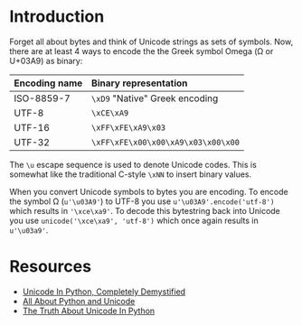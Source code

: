# Introduction #

Forget all about bytes and think of Unicode strings as sets of symbols. Now, there are at least 4 ways to encode the the Greek symbol Omega (Ω or U+03A9) as binary:

| **Encoding name** | **Binary representation** |
|:------------------|:--------------------------|
| ISO-8859-7        | `\xD9` "Native" Greek encoding |
| UTF-8             | `\xCE\xA9`                |
| UTF-16            | `\xFF\xFE\xA9\x03`        |
| UTF-32            | `\xFF\xFE\x00\x00\xA9\x03\x00\x00` |


The `\u` escape sequence is used to denote Unicode codes. This is somewhat like the traditional C-style `\xNN` to insert binary values.

When you convert Unicode symbols to bytes you are encoding. To encode the symbol Ω (`u'\u03A9'`) to UTF-8 you use `u'\u03A9'.encode('utf-8')` which results in `'\xce\xa9'`. To decode this bytestring back into Unicode you use `unicode('\xce\xa9', 'utf-8')` which once again results in `u'\u03a9'`.

# Resources #

  * [Unicode In Python, Completely Demystified](http://farmdev.com/talks/unicode/)
  * [All About Python and Unicode](http://boodebr.org/main/python/all-about-python-and-unicode)
  * [The Truth About Unicode In Python](http://www.cmlenz.net/archives/2008/07/the-truth-about-unicode-in-python)